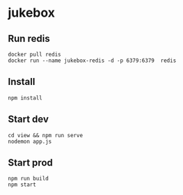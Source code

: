 # jukebox

## Run redis
```
docker pull redis
docker run --name jukebox-redis -d -p 6379:6379  redis
```

## Install
```
npm install
```

## Start dev
```
cd view && npm run serve
nodemon app.js
```

## Start prod
```
npm run build
npm start
```
